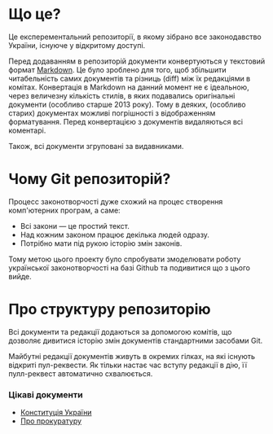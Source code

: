 # Що це?

Це експерементальний репозиторії, в якому зібрано все законодавство України, існуюче у відкритому доступі.

Перед додаванням в репозиторій документи конвертуються у текстовий формат [Markdown](http://daringfireball.net/projects/markdown/). Це було зроблено для того, щоб збільшити читабельність самих документів та різниць (diff) між їх редакціями в комітах. Конвертація в Markdown на данний момент не є ідеальною, через величезну кількість стилів, в яких подавались оригінальні документи (особливо старше 2013 року). Тому в деяких, (особливо старих) документах можливі погрішності з відображенням форматування. Перед конвертацією з документів видаляються всі коментарі.

Також, всі документи згруповані за видавниками.

# Чому Git репозиторій?

Процесс законотворчості дуже схожий на процес створення комп'ютерних програм, а саме:

- Всі закони — це простий текст.
- Над кожним законом працює декілька людей одразу.
- Потрібно мати під рукою історію змін законів.

Тому метою цього проекту було спробувати змоделювати роботу української законотворчості на базі Github та подивитися що з цього вийде.
 
# Про структуру репозиторію

Всі документи та редакції додаються за допомогою комітів, що дозволяє дивитися історію змін документів стандартними засобами Git.

Майбутні редакції документів живуть в окремих гілках, на які існують відкриті пул-реквести. Як тільки настає час вступу редакції в дію, її пулл-реквест автоматично схвалюється.

### Цікаві документи

- [Конституція України](/Верховна%20Рада/Верховна%20Рада%20України/254к/96-вр.md)
- [Про прокуратуру](/Верховна%20Рада/Верховна%20Рада%20України/1789-12.md)